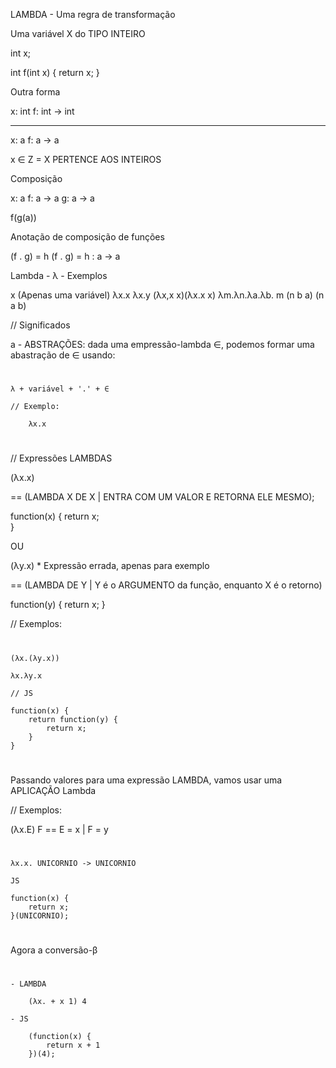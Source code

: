 LAMBDA - Uma regra de transformação

Uma variável X do TIPO INTEIRO

int x;

int f(int x) {
	return x;
}

Outra forma

x: int
f: int -> int
________________________

x: a
f: a -> a

x ∈ Z = X PERTENCE AOS INTEIROS 

Composição

x: a
f: a -> a
g: a -> a

f(g(a)) 

Anotação de composição de funções

(f . g) = h
(f . g) = h : a -> a

Lambda - λ - Exemplos

x (Apenas uma variável)
λx.x 
λx.y
(λx,x x)(λx.x x)
λm.λn.λa.λb. m (n b a) (n a b)

// Significados

a - ABSTRAÇÕES: dada uma empressão-lambda ∈, podemos formar uma abastração de ∈ usando:
#
	λ + variável + '.' + ∈
	
	// Exemplo: 

		λx.x		

#

// Expressões LAMBDAS

(λx.x) 

== (LAMBDA X DE X | ENTRA COM UM VALOR E RETORNA ELE MESMO);

function(x) {
	return x;	
}

OU

(λy.x) * Expressão errada, apenas para exemplo

== (LAMBDA DE Y | Y é o ARGUMENTO da função, enquanto X é o retorno)

function(y) {
	return x;
}

// Exemplos:

#
	(λx.(λy.x))

	λx.λy.x
	
	// JS

	function(x) {
		return function(y) {
			return x;
		}
	}

#

Passando valores para uma expressão LAMBDA, vamos usar uma APLICAÇÃO Lambda

// Exemplos: 

(λx.E) F == E = x | F = y

#
	
	λx.x. UNICORNIO -> UNICORNIO
	
	JS

	function(x) {
		return x;
	}(UNICORNIO);

#

Agora a conversão-β 

# 	
	
	- LAMBDA

		(λx. + x 1) 4
	
	- JS

		(function(x) {
			return x + 1
		})(4);

#